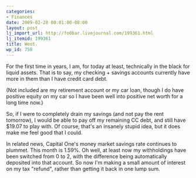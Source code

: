 ```yaml
---
categories:
- Finances
date: 2009-02-28 00:01:00-08:00
layout: post
lj_import_url: http://fo0bar.livejournal.com/199361.html
lj_itemid: 199361
title: Woot.
wp_id: 758
---
```

For the first time in years, I am, for today at least, technically in the black for liquid assets. That is to say, my checking + savings accounts currently have more in them than I have credit card debt.

(Not included are my retirement account or my car loan, though I do have positive equity on my car so I have been well into positive net worth for a long time now.)

So, if I were to completely drain my savings (and not pay the rent tomorrow), I would be able to pay off my remaining CC debt, and still have $19.07 to play with. Of course, that's an insanely stupid idea, but it does make me feel good that I could.

In related news, Capital One's money market savings rate continues to plummet. This month is 1.59%. Oh well, at least now my withholdings have been switched from 0 to 2, with the difference being automatically deposited into that account. So now I'm making a small amount of interest on my tax "refund", rather than getting it back in one lump sum.
